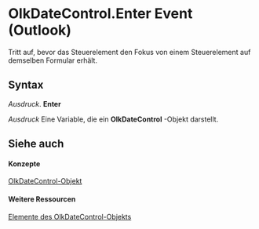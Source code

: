 
# OlkDateControl.Enter Event (Outlook)

Tritt auf, bevor das Steuerelement den Fokus von einem Steuerelement auf demselben Formular erhält.


## Syntax

 _Ausdruck_. **Enter**

 _Ausdruck_ Eine Variable, die ein **OlkDateControl** -Objekt darstellt.


## Siehe auch


#### Konzepte


[OlkDateControl-Objekt](bd0c6bbe-c348-c748-41fe-0cf7ecebcc1e.md)
#### Weitere Ressourcen


[Elemente des OlkDateControl-Objekts](http://msdn.microsoft.com/library/6bc09aee-2f4e-5042-a653-52c0c09068c5%28Office.15%29.aspx)
